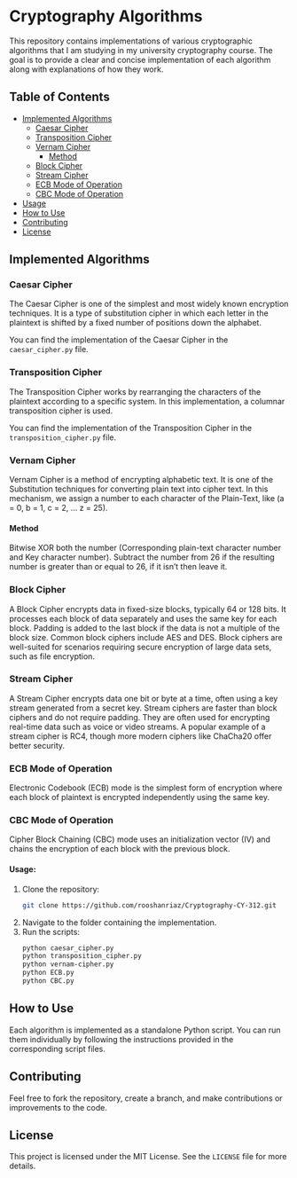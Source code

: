 # Cryptography Algorithms

This repository contains implementations of various cryptographic algorithms that I am studying in my university cryptography course. The goal is to provide a clear and concise implementation of each algorithm along with explanations of how they work.

## Table of Contents
- [Implemented Algorithms](#implemented-algorithms)
  - [Caesar Cipher](#caesar-cipher)
  - [Transposition Cipher](#transposition-cipher)
  - [Vernam Cipher](#vernam-cipher)
    - [Method](#method)
  - [Block Cipher](#block-cipher)
  - [Stream Cipher](#stream-cipher)
  - [ECB Mode of Operation](#ecb-mode-of-operation)
  - [CBC Mode of Operation](#cbc-mode-of-operation)
 - [Usage](#usage)
- [How to Use](#how-to-use)
- [Contributing](#contributing)
- [License](#license)

## Implemented Algorithms

### Caesar Cipher
The Caesar Cipher is one of the simplest and most widely known encryption techniques. It is a type of substitution cipher in which each letter in the plaintext is shifted by a fixed number of positions down the alphabet.

You can find the implementation of the Caesar Cipher in the `caesar_cipher.py` file.

### Transposition Cipher
The Transposition Cipher works by rearranging the characters of the plaintext according to a specific system. In this implementation, a columnar transposition cipher is used.

You can find the implementation of the Transposition Cipher in the `transposition_cipher.py` file.

### Vernam Cipher

Vernam Cipher is a method of encrypting alphabetic text. It is one of the Substitution techniques for converting plain text into cipher text. In this mechanism, we assign a number to each character of the Plain-Text, like (a = 0, b = 1, c = 2, … z = 25). 

#### Method

Bitwise XOR both the number (Corresponding plain-text character number and Key character number). 
Subtract the number from 26 if the resulting number is greater than or equal to 26, if it isn’t then leave it.

### Block Cipher

A Block Cipher encrypts data in fixed-size blocks, typically 64 or 128 bits. It processes each block of data separately and uses the same key for each block. Padding is added to the last block if the data is not a multiple of the block size. Common block ciphers include AES and DES. Block ciphers are well-suited for scenarios requiring secure encryption of large data sets, such as file encryption.

### Stream Cipher

A Stream Cipher encrypts data one bit or byte at a time, often using a key stream generated from a secret key. Stream ciphers are faster than block ciphers and do not require padding. They are often used for encrypting real-time data such as voice or video streams. A popular example of a stream cipher is RC4, though more modern ciphers like ChaCha20 offer better security.

### ECB Mode of Operation

Electronic Codebook (ECB) mode is the simplest form of encryption where each block of plaintext is encrypted independently using the same key.

### CBC Mode of Operation

Cipher Block Chaining (CBC) mode uses an initialization vector (IV) and chains the encryption of each block with the previous block.

#### Usage:
1. Clone the repository:
    ```bash
    git clone https://github.com/rooshanriaz/Cryptography-CY-312.git
    ```
2. Navigate to the folder containing the implementation.
3. Run the scripts:
    ```bash
    python caesar_cipher.py
    python transposition_cipher.py
    python vernam-cipher.py
    python ECB.py
    python CBC.py
    ```

## How to Use
Each algorithm is implemented as a standalone Python script. You can run them individually by following the instructions provided in the corresponding script files. 

## Contributing
Feel free to fork the repository, create a branch, and make contributions or improvements to the code.

## License
This project is licensed under the MIT License. See the `LICENSE` file for more details.
